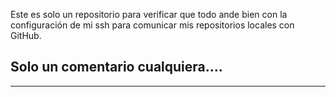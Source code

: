 Este es solo un repositorio para verificar que todo ande bien con la configuración de mi ssh para comunicar mis repositorios locales con GitHub.

## Solo un comentario cualquiera....
---
